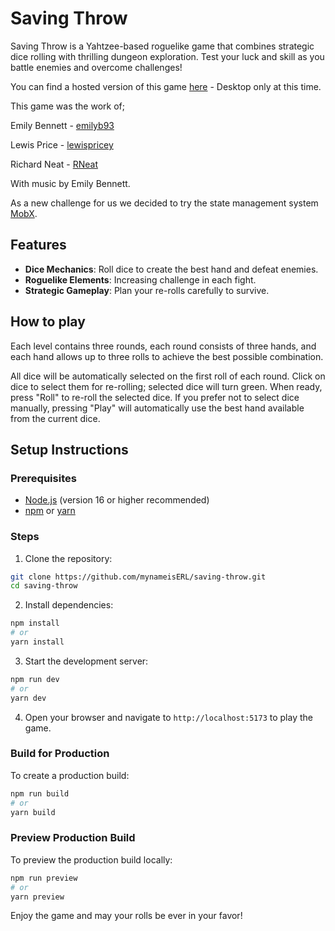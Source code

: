 # Saving Throw

Saving Throw is a Yahtzee-based roguelike game that combines strategic dice rolling with thrilling dungeon exploration. Test your luck and skill as you battle enemies and overcome challenges!

You can find a hosted version of this game [here](saving-throw.vercel.app) - Desktop only at this time.

This game was the work of;

Emily Bennett - [emilyb93](github.com/emilyb93)

Lewis Price - [lewispricey](github.com/lewispricey)

Richard Neat - [RNeat](github.com/RNeat)

With music by Emily Bennett.

As a new challenge for us we decided to try the state management system [MobX](https://mobx.js.org/README.html).

## Features

- **Dice Mechanics**: Roll dice to create the best hand and defeat enemies.
- **Roguelike Elements**: Increasing challenge in each fight.
- **Strategic Gameplay**: Plan your re-rolls carefully to survive.

## How to play

Each level contains three rounds, each round consists of three hands, and each hand allows up to three rolls to achieve the best possible combination.

All dice will be automatically selected on the first roll of each round. Click on dice to select them for re-rolling; selected dice will turn green. When ready, press "Roll" to re-roll the selected dice. If you prefer not to select dice manually, pressing "Play" will automatically use the best hand available from the current dice.

## Setup Instructions

### Prerequisites

- [Node.js](https://nodejs.org/) (version 16 or higher recommended)
- [npm](https://www.npmjs.com/) or [yarn](https://yarnpkg.com/)

### Steps

1. Clone the repository:

```bash
git clone https://github.com/mynameisERL/saving-throw.git
cd saving-throw
```

2. Install dependencies:

```bash
npm install
# or
yarn install
```

3. Start the development server:

```bash
npm run dev
# or
yarn dev
```

4. Open your browser and navigate to `http://localhost:5173` to play the game.

### Build for Production

To create a production build:

```bash
npm run build
# or
yarn build
```

### Preview Production Build

To preview the production build locally:

```bash
npm run preview
# or
yarn preview
```

Enjoy the game and may your rolls be ever in your favor!
